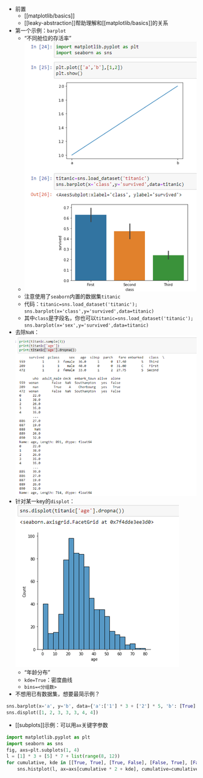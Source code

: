 - 前置
  - [[matplotlib/basics]]
  - [[leaky-abstraction]]帮助理解和[[matplotlib/basics]]的关系
- 第一个示例：`barplot`
  - “不同舱位的存活率”
  - ![](titanic.png)
  - 注意使用了`seaborn`内置的数据集`titanic`
  - 代码：`titanic=sns.load_dataset('titanic'); sns.barplot(x='class',y='survived',data=titanic)`
  - 其中`class`是字段名，你也可以`titanic=sns.load_dataset('titanic'); sns.barplot(x='sex',y='survived',data=titanic)`
- 去除`NaN`：![](dropna.png)
- 针对某一key的`displot`：![](displot.png)
  - “年龄分布”
  - `kde=True`：密度曲线
  - `bins=<分组数>`
- 不想用已有数据集，想要最简示例？

```python
sns.barplot(x='a', y='b', data={'a':['1'] * 3 + ['2'] * 5, 'b': [True] * 5 + [False] * 3})
sns.displot([1, 2, 3, 3, 3, 4, 4])
```
- [[subplots]]示例：可以用`ax`关键字参数
```python
import matplotlib.pyplot as plt
import seaborn as sns
fig, axs=plt.subplots(1, 4)
l = [1] * 3 + [5] * 7 + list(range(8, 12))
for cumulative, kde in [[True, True], [True, False], [False, True], [False, False]]:
    sns.histplot(l, ax=axs[cumulative * 2 + kde], cumulative=cumulative, kde=kde)
```